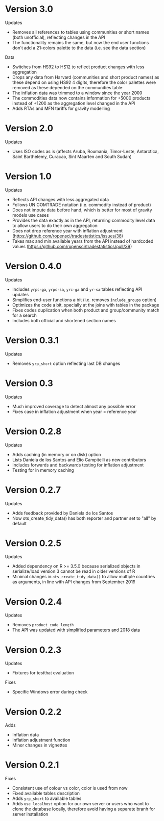 # Version 3.0

Updates
* Removes all references to tables using communities or short names 
 (both unofficial), reflecting changes in the API
* The functionality remains the same, but now the end user functions don't
 add a 21-colors palette to the data (i.e. see the data section)

Data

* Switches from HS92  to HS12 to reflect product changes with less aggregation
* Drops any data from Harvard (communities and short product names) as these
 depend on using HS92 4 digits, therefore the color palettes were removed as
 these depended on the communities table
* The inflation data was trimmed to a window since the year 2000
* The commodities data now contains information for +5000 products instead of
 +1200 as the aggregation level changed in the API
* Adds RTAs and MFN tariffs for gravity modelling

# Version 2.0

Updates 

* Uses ISO codes as is (affects Aruba, Roumania, Timor-Leste, Antarctica, 
 Saint Barthelemy, Curacao, Sint Maarten and South Sudan)
  
# Version 1.0

Updates

* Reflects API changes with less aggregated data
* Follows UN COMTRADE notation (i.e. commodity instead of product)
* Does not impute data before hand, which is better for most of gravity models use cases
* Provides the data exactly as in the API, returning commodity level data to allow users to do their own aggregation
* Does not drop reference year with inflation adjustment (https://github.com/ropensci/tradestatistics/issues/38)
* Takes max and min available years from the API instead of hardcoded values (https://github.com/ropensci/tradestatistics/pull/39)

# Version 0.4.0

Updates

* Includes `yrpc-ga`, `yrpc-sa`, `yrc-ga` and `yr-sa` tables reflecting API updates
* Simplifies end-user functions a bit (i.e. removes `include_groups` option)
* Optimizes the code a bit, specially at the joins with tables in the package
* Fixes codes duplication when both product and group/community match for a search
* Includes both official and shortened section names

# Version 0.3.1

Updates

* Removes `yrp_short` option reflecting last DB changes

# Version 0.3

Updates

* Much improved coverage to detect almost any possible error
* Fixes case in inflation adjustment when year = reference year

# Version 0.2.8

Updates

* Adds caching (in memory or on disk) option
* Lists Daniela de los Santos and Elio Campitelli as new contributors
* Includes forwards and backwards testing for inflation adjustment
* Testing for in memory caching

# Version 0.2.7

Updates

* Adds feedback provided by Daniela de los Santos
* Now ots_create_tidy_data() has both reporter and partner set to "all" by default

# Version 0.2.5

Updates

* Added dependency on R >= 3.5.0 because serialized objects in serialize/load version 3 cannot be read in older versions of R
* Minimal changes in `ots_create_tidy_data()` to allow multiple countries as arguments, in line with API changes from September 2019

# Version 0.2.4

Updates

* Removes `product_code_length`
* The API was updated with simplified parameters and 2018 data

# Version 0.2.3

Updates

* Fixtures for testthat evaluation

Fixes

* Specific Windows error during check

# Version 0.2.2

Adds

* Inflation data
* Inflation adjustment function
* Minor changes in vignettes

# Version 0.2.1

Fixes

* Consistent use of colour vs color, color is used from now
* Fixed available tables description
* Adds `yrp_short` to available tables
* Adds `use_localhost` option for our own server or users who want to clone the
  database locally, therefore avoid having a separate branh for server installation
  
